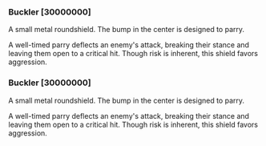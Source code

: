 ### Buckler [30000000]

A small metal roundshield. The bump in the center is designed to parry.

A well-timed parry deflects an enemy's attack, breaking their stance and leaving them open to a critical hit. Though risk is inherent, this shield favors aggression.### Buckler [30000000]

A small metal roundshield. The bump in the center is designed to parry.

A well-timed parry deflects an enemy's attack, breaking their stance and leaving them open to a critical hit. Though risk is inherent, this shield favors aggression.